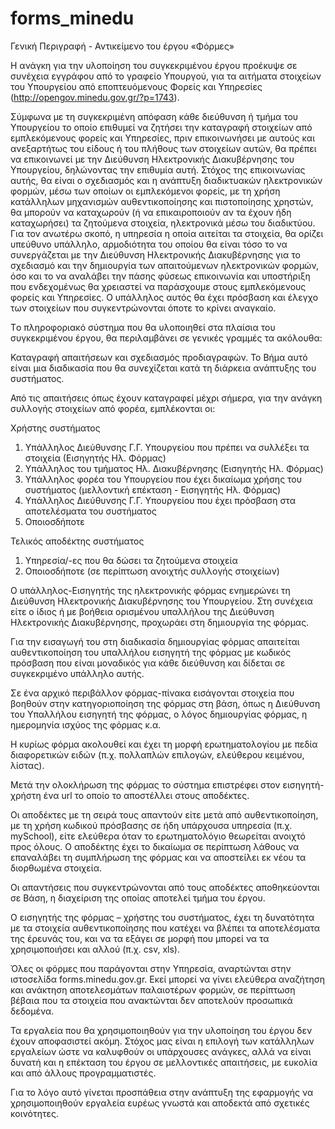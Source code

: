 # forms_minedu
Γενική Περιγραφή - Αντικείμενο του έργου «Φόρμες»

Η ανάγκη για την υλοποίηση του συγκεκριμένου έργου προέκυψε σε  συνέχεια εγγράφου από το γραφείο Υπουργού, για τα αιτήματα στοιχείων του Υπουργείου από εποπτευόμενους Φορείς και Υπηρεσίες 
(http://opengov.minedu.gov.gr/?p=1743).

 Σύμφωνα με τη συγκεκριμένη απόφαση κάθε διεύθυνση ή τμήμα του Υπουργείου το οποίο επιθυμεί να ζητήσει την καταγραφή στοιχείων από εμπλεκόμενους φορείς και Υπηρεσίες, πριν επικοινωνήσει με αυτούς και ανεξαρτήτως του είδους ή του πλήθους των στοιχείων αυτών, θα πρέπει να επικοινωνεί με την Διεύθυνση Ηλεκτρονικής Διακυβέρνησης του Υπουργείου, δηλώνοντας την επιθυμία αυτή. Στόχος της επικοινωνίας αυτής, θα είναι ο σχεδιασμός και η ανάπτυξη διαδικτυακών ηλεκτρονικών φορμών, μέσω των οποίων οι εμπλεκόμενοι φορείς, με τη χρήση κατάλληλων μηχανισμών αυθεντικοποίησης και πιστοποίησης χρηστών, θα μπορούν να καταχωρούν (ή να επικαιροποιούν αν τα έχουν ήδη καταχωρήσει) τα ζητούμενα στοιχεία, ηλεκτρονικά μέσω του διαδικτύου. 
Για τον ανωτέρω σκοπό, η υπηρεσία η οποία αιτείται τα στοιχεία, θα ορίζει υπεύθυνο υπάλληλο, αρμοδιότητα του οποίου θα είναι τόσο το να συνεργάζεται με την Διεύθυνση Ηλεκτρονικής Διακυβέρνησης για το σχεδιασμό και την δημιουργία των απαιτούμενων ηλεκτρονικών φορμών, όσο και το να αναλάβει την πάσης φύσεως επικοινωνία και υποστήριξη που ενδεχομένως θα χρειαστεί να παράσχουμε στους εμπλεκόμενους φορείς και Υπηρεσίες. O υπάλληλος αυτός θα έχει πρόσβαση και έλεγχο των στοιχείων που συγκεντρώνονται όποτε το κρίνει αναγκαίο. 

Tο πληροφοριακό σύστημα που θα υλοποιηθεί στα πλαίσια του συγκεκριμένου έργου, θα περιλαμβάνει σε γενικές γραμμές τα ακόλουθα:

Καταγραφή απαιτήσεων και σχεδιασμός προδιαγραφών. Το Βήμα αυτό είναι μια διαδικασία που θα συνεχίζεται κατά τη διάρκεια ανάπτυξης του συστήματος. 

Από τις απαιτήσεις όπως έχουν καταγραφεί μέχρι σήμερα, για την ανάγκη συλλογής στοιχείων από φορέα, εμπλέκονται οι:

Χρήστης συστήματος
1.	Υπάλληλος Διεύθυνσης Γ.Γ. Υπουργείου που πρέπει να συλλέξει τα στοιχεία (Εισηγητής Ηλ. Φόρμας)
2.	Υπάλληλος του τμήματος Ηλ. Διακυβέρνησης (Εισηγητής Ηλ. Φόρμας)
3.	Υπάλληλος φορέα του Υπουργείου που έχει δικαίωμα χρήσης του συστήματος (μελλοντική επέκταση - Εισηγητής Ηλ. Φόρμας)
4.	Υπάλληλος Διεύθυνσης Γ.Γ. Υπουργείου που έχει πρόσβαση στα αποτελέσματα του συστήματος
5.	Οποιοσδήποτε 

Τελικός αποδέκτης συστήματος
1.	Υπηρεσία/-ες που θα δώσει τα ζητούμενα στοιχεία
2.	Οποιοσδήποτε (σε περίπτωση ανοιχτής συλλογής στοιχείων)

 Ο υπάλληλος-Εισηγητής της ηλεκτρονικής φόρμας ενημερώνει τη Διεύθυνση Ηλεκτρονικής Διακυβέρνησης του Υπουργείου. Στη συνέχεια είτε ο ίδιος ή με βοήθεια ορισμένου υπαλλήλου της Διεύθυνση Ηλεκτρονικής Διακυβέρνησης, προχωράει στη δημιουργία της φόρμας. 

Για την εισαγωγή του στη διαδικασία δημιουργίας φόρμας απαιτείται αυθεντικοποίηση του υπαλλήλου εισηγητή της φόρμας με κωδικός πρόσβαση που είναι μοναδικός για κάθε διεύθυνση και δίδεται σε συγκεκριμένο υπάλληλο αυτής.

Σε ένα αρχικό περιβάλλον φόρμας-πίνακα εισάγονται στοιχεία που βοηθούν στην κατηγοριοποίηση της φόρμας στη βάση, όπως η Διεύθυνση του Υπαλλήλου εισηγητή της φόρμας, ο λόγος δημιουργίας φόρμας, η ημερομηνία ισχύος της φόρμας κ.α.

Η κυρίως φόρμα ακολουθεί και έχει τη μορφή ερωτηματολογίου με πεδία διαφορετικών ειδών (π.χ. πολλαπλών επιλογών, ελεύθερου κειμένου, λίστας). 

Μετά την ολοκλήρωση της φόρμας το σύστημα επιστρέφει στον εισηγητή-χρήστη ένα url το οποίο το αποστέλλει στους αποδέκτες.

Οι αποδέκτες με τη σειρά τους απαντούν είτε μετά από αυθεντικοποίηση, με τη χρήση κωδικού πρόσβασης σε ήδη υπάρχουσα υπηρεσία (π.χ. mySchool), είτε ελεύθερα όταν το ερωτηματολόγιο θεωρείται ανοιχτό προς όλους. Ο αποδέκτης έχει το δικαίωμα σε περίπτωση λάθους να επαναλάβει τη συμπλήρωση της φόρμας και να αποστείλει εκ νέου τα διορθωμένα στοιχεία. 

Οι απαντήσεις που συγκεντρώνονται από τους αποδέκτες αποθηκεύονται σε Βάση, η διαχείριση της οποίας αποτελεί τμήμα του έργου. 

Ο εισηγητής της φόρμας – χρήστης του συστήματος, έχει τη δυνατότητα με τα στοιχεία αυθεντικοποίησης που κατέχει να βλέπει τα αποτελέσματα της έρευνάς του, και να τα εξάγει σε μορφή που μπορεί να τα χρησιμοποιήσει και αλλού (π.χ. csv, xls). 

Όλες οι φόρμες που παράγονται στην Υπηρεσία, αναρτώνται στην ιστοσελίδα forms.minedu.gov.gr. Εκεί μπορεί να γίνει ελεύθερα αναζήτηση και ανάκτηση αποτελεσμάτων παλαιοτέρων φορμών, σε περίπτωση βέβαια που τα στοιχεία που ανακτώνται δεν αποτελούν προσωπικά δεδομένα.

Τα εργαλεία που θα χρησιμοποιηθούν για την υλοποίηση του έργου δεν έχουν αποφασιστεί ακόμη. Στόχος μας είναι η επιλογή των κατάλληλων εργαλείων ώστε να καλυφθούν οι υπάρχουσες ανάγκες, αλλά να είναι δυνατή και η επέκταση του έργου σε μελλοντικές απαιτήσεις, με ευκολία και από άλλους προγραμματιστές. 

Για το λόγο αυτό  γίνεται προσπάθεια στην ανάπτυξη της εφαρμογής να χρησιμοποιηθούν εργαλεία ευρέως γνωστά και αποδεκτά από σχετικές κοινότητες.



